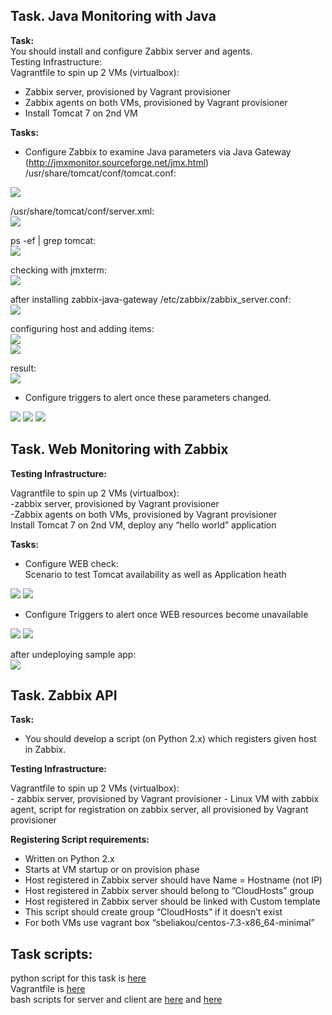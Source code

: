 ## Task. Java Monitoring with Java

**Task:**  
You should install and configure Zabbix server and agents.  
Testing Infrastructure:  
  Vagrantfile to spin up 2 VMs (virtualbox):  
   - Zabbix server, provisioned by Vagrant provisioner  
   - Zabbix agents on both VMs, provisioned by Vagrant provisioner  
   - Install Tomcat 7 on 2nd VM  

**Tasks:**
  * Configure Zabbix to examine Java parameters via Java Gateway (http://jmxmonitor.sourceforge.net/jmx.html)  
  /usr/share/tomcat/conf/tomcat.conf:  
  <img src="images/1-1.png">

  /usr/share/tomcat/conf/server.xml:  
  <img src="images/1-2.png">

  ps -ef | grep tomcat:  
  <img src="images/1-3.png">

  checking with jmxterm:  
  <img src="images/1-4.png">

  after installing zabbix-java-gateway
  /etc/zabbix/zabbix_server.conf:  
  <img src="images/1-5.png">

 configuring host and adding items:  
 <img src="images/1-6.png">  
 <img src="images/1-7.png">

 result:  
 <img src="images/1-8.png">

  * Configure triggers to alert once these parameters changed.
 <img src="images/1-9.png">  
 <img src="images/1-10.png">  
 <img src="images/1-11.png">  

## Task. Web Monitoring with Zabbix

**Testing Infrastructure:**  

  Vagrantfile to spin up 2 VMs (virtualbox):  
    -zabbix server, provisioned by Vagrant provisioner  
    -Zabbix agents on both VMs, provisioned by Vagrant provisioner  
  Install Tomcat 7 on 2nd VM, deploy any “hello world” application  

 **Tasks:**
  * Configure WEB check:  
  Scenario to test Tomcat availability as well as Application heath  
  <img src="images/2-1.png">  
  <img src="images/2-2.png">  

  * Configure Triggers to alert once WEB resources become unavailable  
  <img src="images/2-3.png">
  <img src="images/2-4.png">   

  after undeploying sample app:  
  <img src="images/2-6.png">



## Task. Zabbix API
**Task:**
  * You should develop a script (on Python 2.x) which registers given host in Zabbix.

**Testing Infrastructure:**  

Vagrantfile to spin up 2 VMs (virtualbox):  
    - zabbix server, provisioned by Vagrant provisioner
    - Linux VM with zabbix agent, script for registration on zabbix server, all provisioned by Vagrant provisioner

**Registering Script requirements:**  

  - Written on Python 2.x  
  - Starts at VM startup or on provision phase  
  - Host registered in Zabbix server should have Name = Hostname (not IP)  
  - Host registered in Zabbix server should belong to ”CloudHosts” group  
  - Host registered in Zabbix server should be linked with Custom template  
  - This script should create group “CloudHosts” if it doesn’t exist  
  - For both VMs use vagrant box “sbeliakou/centos-7.3-x86_64-minimal”  

## Task scripts:  
python script for this task is [here](scripts/add_host.py)  
Vagrantfile is [here](Vagrantfile)  
bash scripts for server and client are [here](scripts/server.sh) and [here](scripts/agent.sh)  
